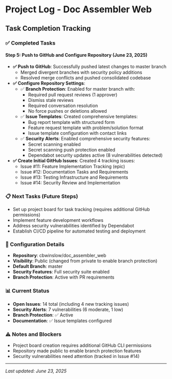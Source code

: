 # Project Log - Doc Assembler Web

## Task Completion Tracking

### ✅ Completed Tasks

#### Step 5: Push to GitHub and Configure Repository (June 23, 2025)
- **✅ Push to GitHub**: Successfully pushed latest changes to master branch
  - Merged divergent branches with security policy additions
  - Resolved merge conflicts and pushed consolidated codebase
- **✅ Configure Repository Settings**:
  - ✅ **Branch Protection**: Enabled for master branch with:
    - Required pull request reviews (1 approver)
    - Dismiss stale reviews
    - Required conversation resolution
    - No force pushes or deletions allowed
  - ✅ **Issue Templates**: Created comprehensive templates:
    - Bug report template with structured form
    - Feature request template with problem/solution format
    - Issue template configuration with contact links
  - ✅ **Security Alerts**: Enabled comprehensive security features:
    - Secret scanning enabled
    - Secret scanning push protection enabled
    - Dependabot security updates active (8 vulnerabilities detected)
- **✅ Create Initial GitHub Issues**: Created 4 tracking issues:
  - Issue #11: Feature Implementation Tracking (epic)
  - Issue #12: Documentation Tasks and Requirements
  - Issue #13: Testing Infrastructure and Requirements
  - Issue #14: Security Review and Implementation

### 📋 Next Tasks (Future Steps)
- Set up project board for task tracking (requires additional GitHub permissions)
- Implement feature development workflows
- Address security vulnerabilities identified by Dependabot
- Establish CI/CD pipeline for automated testing and deployment

### 🔧 Configuration Details
- **Repository**: cbwinslow/doc_assembler_web
- **Visibility**: Public (changed from private to enable branch protection)
- **Default Branch**: master
- **Security Features**: Full security suite enabled
- **Branch Protection**: Active with PR requirements

### 📊 Current Status
- **Open Issues**: 14 total (including 4 new tracking issues)
- **Security Alerts**: 7 vulnerabilities (6 moderate, 1 low)
- **Branch Protection**: ✅ Active
- **Documentation**: ✅ Issue templates configured

### ⚠️ Notes and Blockers
- Project board creation requires additional GitHub CLI permissions
- Repository made public to enable branch protection features
- Security vulnerabilities need attention (tracked in Issue #14)

---
*Last updated: June 23, 2025*

